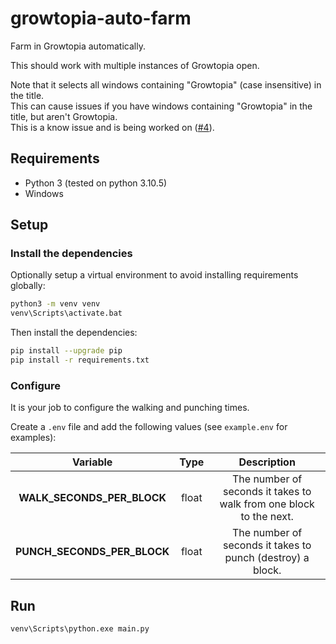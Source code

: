 # growtopia-auto-farm

Farm in Growtopia automatically.

This should work with multiple instances of Growtopia open.

Note that it selects all windows containing "Growtopia" (case insensitive) in the title.\
This can cause issues if you have windows containing "Growtopia" in the title, but aren't Growtopia.\
This is a know issue and is being worked on ([#4](/../../issues/4)).

## Requirements

- Python 3 (tested on python 3.10.5)
- Windows

## Setup

### Install the dependencies

Optionally setup a virtual environment to avoid installing requirements globally:

```sh
python3 -m venv venv
venv\Scripts\activate.bat
```

Then install the dependencies:

```sh
pip install --upgrade pip
pip install -r requirements.txt
```

### Configure

It is your job to configure the walking and punching times.

Create a `.env` file and add the following values (see `example.env` for examples):

| Variable | Type | Description |
| :-: | :-: | :-: |
| **WALK\_SECONDS\_PER\_BLOCK** | float | The number of seconds it takes to walk from one block to the next. |
| **PUNCH\_SECONDS\_PER\_BLOCK** | float | The number of seconds it takes to punch (destroy) a block. |

## Run

```
venv\Scripts\python.exe main.py
```
